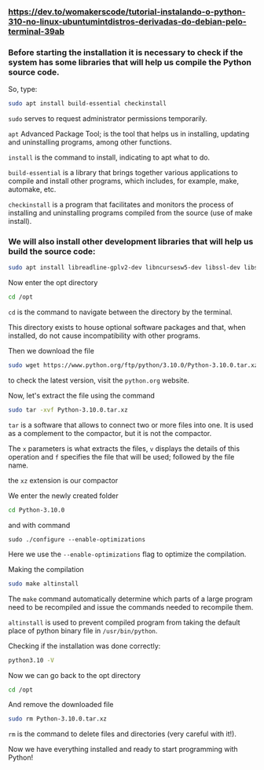### https://dev.to/womakerscode/tutorial-instalando-o-python-310-no-linux-ubuntumintdistros-derivadas-do-debian-pelo-terminal-39ab

### Before starting the installation it is necessary to check if the system has some libraries that will help us compile the Python source code.

So, type:

```sh
sudo apt install build-essential checkinstall
```

`sudo` serves to request administrator permissions temporarily.

`apt` Advanced Package Tool; is the tool that helps us in installing, updating and uninstalling programs, among other functions.

`install` is the command to install, indicating to apt what to do.

`build-essential` is a library that brings together various applications to compile and install other programs, which includes, for example, make, automake, etc.

`checkinstall` is a program that facilitates and monitors the process of installing and uninstalling programs compiled from the source (use of make install).

### We will also install other development libraries that will help us build the source code:

```sh
sudo apt install libreadline-gplv2-dev libncursesw5-dev libssl-dev libsqlite3-dev tk-dev libgdbm-dev libc6-dev libbz2-dev libffi-dev zlib1g-dev
```

Now enter the opt directory

```sh
cd /opt
```

`cd` is the command to navigate between the directory by the terminal.

This directory exists to house optional software packages and that, when installed, do not cause incompatibility with other programs.

Then we download the file

```sh
sudo wget https://www.python.org/ftp/python/3.10.0/Python-3.10.0.tar.xz
```

to check the latest version, visit the `python.org` website.

Now, let's extract the file using the command

```sh
sudo tar -xvf Python-3.10.0.tar.xz
```

`tar` is a software that allows to connect two or more files into one. It is used as a complement to the compactor, but it is not the compactor.

The `x` parameters is what extracts the files, `v` displays the details of this operation and `f` specifies the file that will be used; followed by the file name.

the `xz` extension is our compactor

We enter the newly created folder

```sh
cd Python-3.10.0
```

and with command

```
sudo ./configure --enable-optimizations
```

Here we use the `--enable-optimizations` flag to optimize the compilation.

Making the compilation

```sh
sudo make altinstall
```

The `make` command automatically determine which parts of a large program need to be recompiled and issue the commands needed to recompile them.

`altinstall` is used to prevent compiled program from taking the default place of python binary file in `/usr/bin/python`.

Checking if the installation was done correctly:

```sh
python3.10 -V
```

Now we can go back to the opt directory

```sh
cd /opt
```

And remove the downloaded file

```sh
sudo rm Python-3.10.0.tar.xz
```

`rm` is the command to delete files and directories (very careful with it!).

Now we have everything installed and ready to start programming with Python!